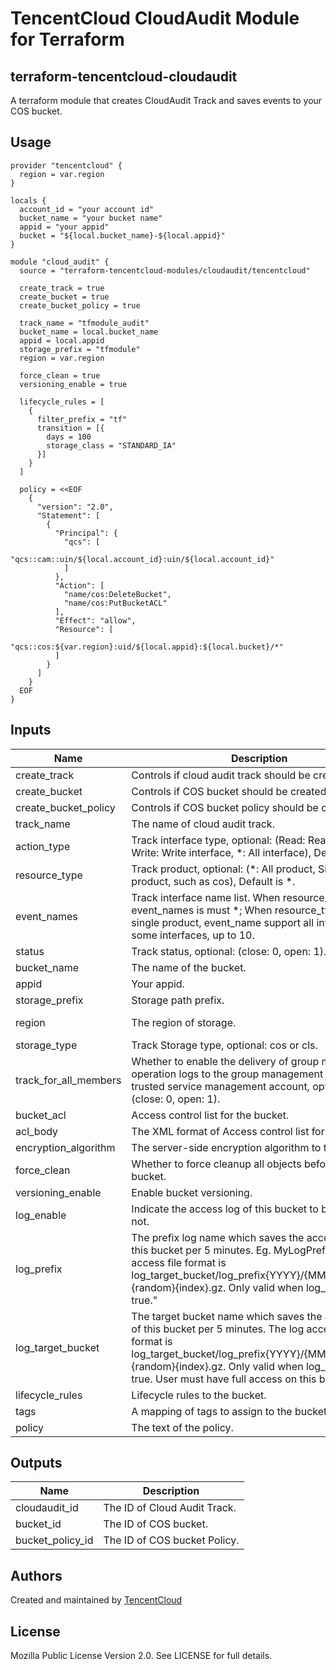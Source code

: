 # TencentCloud CloudAudit Module for Terraform 

## terraform-tencentcloud-cloudaudit

A terraform module that creates CloudAudit Track and saves events to your COS bucket.


## Usage

```hcl
provider "tencentcloud" {
  region = var.region
}

locals {
  account_id = "your account id"
  bucket_name = "your bucket name"
  appid = "your appid"
  bucket = "${local.bucket_name}-${local.appid}"
}

module "cloud_audit" {
  source = "terraform-tencentcloud-modules/cloudaudit/tencentcloud"

  create_track = true
  create_bucket = true
  create_bucket_policy = true

  track_name = "tfmodule_audit"
  bucket_name = local.bucket_name
  appid = local.appid
  storage_prefix = "tfmodule"
  region = var.region
  
  force_clean = true
  versioning_enable = true

  lifecycle_rules = [
    {
      filter_prefix = "tf"
      transition = [{
        days = 100
        storage_class = "STANDARD_IA"
      }]
    }
  ]

  policy = <<EOF
    {
      "version": "2.0",
      "Statement": [
        {
          "Principal": {
            "qcs": [
              "qcs::cam::uin/${local.account_id}:uin/${local.account_id}"
            ]
          },
          "Action": [
            "name/cos:DeleteBucket",
            "name/cos:PutBucketACL"
          ],
          "Effect": "allow",
          "Resource": [
            "qcs::cos:${var.region}:uid/${local.appid}:${local.bucket}/*"
          ]
        }
      ]
    }
  EOF
}
```

## Inputs

| Name | Description | Type | Default | Required |
|------|-------------|:----:|:-----:|:-----:|
| create_track | Controls if cloud audit track should be created. | bool | true | no |
| create_bucket | Controls if COS bucket should be created. | bool | false | no |
| create_bucket_policy | Controls if COS bucket policy should be created. | bool | false | no |
| track_name | The name of cloud audit track. | string | "" | yes |
| action_type | Track interface type, optional: (Read: Read interface, Write: Write interface, *: All interface),  Default is *. | string | * | no |
| resource_type | Track product, optional: (*: All product, Single product, such as cos), Default is *. | string | * | no |
| event_names | Track interface name list. When resource_type is *, event_names is must *; When resource_type is a single product, event_name support all interfaces and some interfaces, up to 10. | string | [ " * "] | no |
| status | Track status, optional: (close: 0, open: 1). Default is 1. | number | 1 | no |
| bucket_name | The name of the bucket. | string | "" | yes |
| appid | Your appid. | string | "" | yes |
| storage_prefix | Storage path prefix. | string | "" | yes |
| region | The region of storage. | string | ap-singapore | no |
| storage_type | Track Storage type, optional: cos or cls. | string | cos | no |
| track_for_all_members | Whether to enable the delivery of group member operation logs to the group management account or trusted service management account, optional: (close: 0, open: 1). | number | 0 | no |
| bucket_acl | Access control list for the bucket. | string | private | no |
| acl_body | The XML format of Access control list for the bucket. | string | null | no |
| encryption_algorithm | The server-side encryption algorithm to the bucket. | string | AES256 | no |
| force_clean | Whether to force cleanup all objects before delete bucket. | bool | false | no |
| versioning_enable | Enable bucket versioning. | bool | false | no |
| log_enable | Indicate the access log of this bucket to be saved or not. | bool | false | no |
| log_prefix | The prefix log name which saves the access log of this bucket per 5 minutes. Eg. MyLogPrefix/. The log access file format is log_target_bucket/log_prefix{YYYY}/{MM}/{DD}/{time}{random}{index}.gz. Only valid when log_enable is true." | string | "" | no |
| log_target_bucket | The target bucket name which saves the access log of this bucket per 5 minutes. The log access file format is log_target_bucket/log_prefix{YYYY}/{MM}/{DD}/{time}{random}{index}.gz. Only valid when log_enable is true. User must have full access on this bucket.| string | "" | no |
| lifecycle_rules | Lifecycle rules to the bucket. | list | [] | no |
| tags | A mapping of tags to assign to the bucket. | map | {} | no |
| policy | The text of the policy. | string | "" | no |



## Outputs

| Name | Description |
|------|-------------|
| cloudaudit_id | The ID of Cloud Audit Track. | 
| bucket_id | The ID of COS bucket. |
| bucket_policy_id | The ID of COS bucket Policy. |

## Authors

Created and maintained by [TencentCloud](https://github.com/terraform-tencentcloud-modules/terraform-tencentcloud-vpc)

## License

Mozilla Public License Version 2.0. See LICENSE for full details.

